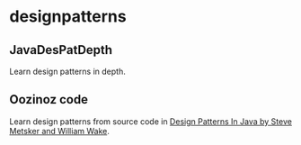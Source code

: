 # designpatterns

## JavaDesPatDepth
Learn design patterns in depth.

## Oozinoz code
Learn design patterns from source code in [Design Patterns In Java by Steve Metsker and William Wake](http://xp123.com/oozinoz/designpatternsinjava.htm).
